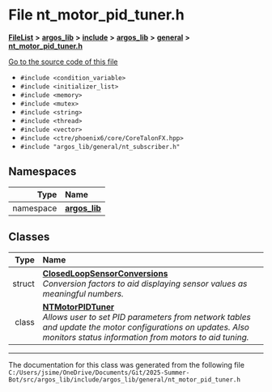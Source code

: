 

# File nt\_motor\_pid\_tuner.h



[**FileList**](files.md) **>** [**argos\_lib**](dir_f9cbf5730473812e84551a5945ef39f8.md) **>** [**include**](dir_0330651415bf66743a1cd99e3d0db0bc.md) **>** [**argos\_lib**](dir_934baf9e7d2bb4710ca41f9f25ef3ea4.md) **>** [**general**](dir_ce90de3a31c0930a75a0088390301e44.md) **>** [**nt\_motor\_pid\_tuner.h**](nt__motor__pid__tuner_8h.md)

[Go to the source code of this file](nt__motor__pid__tuner_8h_source.md)



* `#include <condition_variable>`
* `#include <initializer_list>`
* `#include <memory>`
* `#include <mutex>`
* `#include <string>`
* `#include <thread>`
* `#include <vector>`
* `#include <ctre/phoenix6/core/CoreTalonFX.hpp>`
* `#include "argos_lib/general/nt_subscriber.h"`













## Namespaces

| Type | Name |
| ---: | :--- |
| namespace | [**argos\_lib**](namespaceargos__lib.md) <br> |


## Classes

| Type | Name |
| ---: | :--- |
| struct | [**ClosedLoopSensorConversions**](structargos__lib_1_1_closed_loop_sensor_conversions.md) <br>_Conversion factors to aid displaying sensor values as meaningful numbers._  |
| class | [**NTMotorPIDTuner**](classargos__lib_1_1_n_t_motor_p_i_d_tuner.md) <br>_Allows user to set PID parameters from network tables and update the motor configurations on updates. Also monitors status information from motors to aid tuning._  |



















































------------------------------
The documentation for this class was generated from the following file `C:/Users/jsime/OneDrive/Documents/Git/2025-Summer-Bot/src/argos_lib/include/argos_lib/general/nt_motor_pid_tuner.h`

